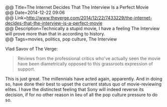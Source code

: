 @@ Title=The Internet Decides That The Interview Is a Perfect Movie  
@@ Date=2014-12-22 09:06  
@@ Link=http://www.theverge.com/2014/12/22/7433229/the-internet-decides-that-the-interview-is-a-perfect-movie  
@@ Description=Technically a stupid movie, I have a feeling The Interview will prove more than that in according to history.  
@@ Tags=movies, politics, pop culture, The Interview  

Vlad Savov of The Verge:
>Reviews from the professional critics who've actually seen the movie have been diametrically opposed to this grassroots expression of support.

This is just great. The millennials have acted again, apparently. And in doing so, have done their best to upset the current status quo of movie-reviewing elites. I have the distinctest feeling that Sony will indeed reverse its decision, if for no other reason in lieu of all the pop culture pressure to do so.